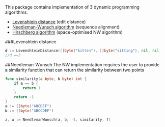 This package contains implementation of 3 dynamic programming algorithms:

- [Levenshtein distance](https://en.wikipedia.org/wiki/Levenshtein_distance) (edit distance)
- [Needleman-Wunsch algorithm](https://en.wikipedia.org/wiki/Needleman%E2%80%93Wunsch_algorithm) (sequence alignment)
- [Hirschberg algorithm](https://en.wikipedia.org/wiki/Hirschberg%27s_algorithm) (space-optimised NW algorithm)

###Levenshtein distance

```go
d := LevenshteinDistance([]byte("kitten"), []byte("sitting"), nil, nil)
//d ==3
```

##Needleman-Wunsch
The NW implementation requires the user to provide a similarity function that can return the similarity between two points
```go
func similarity(a byte, b byte) int {
	if a == b {
		return 1
	}
	return -1
}
a := []byte("ABCDEF")
b := []byte("ABCCDEF")

z, w := NeedlemanWunsch(a, b, -1, similarity, f)

```

